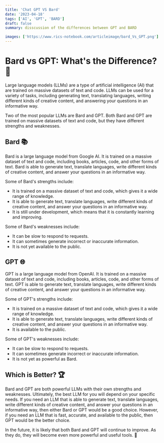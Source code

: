 ```yaml
---
title: 'Chat GPT VS Bard'
date: '2023-04-18'
tags: ['AI', 'GPT', 'BARD']
draft: false
summary: disscussion of the differences between GPT and BARD

images: ['https://www.rics-notebook.com/articleimage/bard_Vs_GPT.png']
---
```


# Bard vs GPT: What's the Difference? 🤔

Large language models (LLMs) are a type of artificial intelligence (AI) that are trained on massive datasets of text and code. LLMs can be used for a variety of tasks, including generating text, translating languages, writing different kinds of creative content, and answering your questions in an informative way.

Two of the most popular LLMs are Bard and GPT. Both Bard and GPT are trained on massive datasets of text and code, but they have different strengths and weaknesses.

## Bard 📚

Bard is a large language model from Google AI. It is trained on a massive dataset of text and code, including books, articles, code, and other forms of text. Bard is able to generate text, translate languages, write different kinds of creative content, and answer your questions in an informative way.

Some of Bard's strengths include:

- It is trained on a massive dataset of text and code, which gives it a wide range of knowledge.
- It is able to generate text, translate languages, write different kinds of creative content, and answer your questions in an informative way.
- It is still under development, which means that it is constantly learning and improving.

Some of Bard's weaknesses include:

- It can be slow to respond to requests.
- It can sometimes generate incorrect or inaccurate information.
- It is not yet available to the public.

## GPT 🌐

GPT is a large language model from OpenAI. It is trained on a massive dataset of text and code, including books, articles, code, and other forms of text. GPT is able to generate text, translate languages, write different kinds of creative content, and answer your questions in an informative way.

Some of GPT's strengths include:

- It is trained on a massive dataset of text and code, which gives it a wide range of knowledge.
- It is able to generate text, translate languages, write different kinds of creative content, and answer your questions in an informative way.
- It is available to the public.

Some of GPT's weaknesses include:

- It can be slow to respond to requests.
- It can sometimes generate incorrect or inaccurate information.
- It is not yet as powerful as Bard.

## Which is Better? 🏆

Bard and GPT are both powerful LLMs with their own strengths and weaknesses. Ultimately, the best LLM for you will depend on your specific needs. If you need an LLM that is able to generate text, translate languages, write different kinds of creative content, and answer your questions in an informative way, then either Bard or GPT would be a good choice. However, if you need an LLM that is fast, accurate, and available to the public, then GPT would be the better choice.

In the future, it is likely that both Bard and GPT will continue to improve. As they do, they will become even more powerful and useful tools. 🚀
